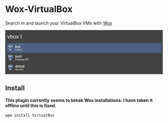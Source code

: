 # Wox-VirtualBox
Search in and launch your VirtualBox VMs with [Wox](https://github.com/Wox-launcher/Wox)

![Screenshot](screenshot.png)

## Install
**This plugin currently seems to break Wox installations. I have taken it offline until this is fixed.**
```
wpm install VirtualBox
```
